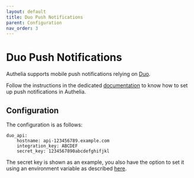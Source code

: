 ```yaml
---
layout: default
title: Duo Push Notifications
parent: Configuration
nav_order: 3
---
```


# Duo Push Notifications

Authelia supports mobile push notifications relying on [Duo].

Follow the instructions in the dedicated [documentation](../features/2fa/push-notifications.md)
to know how to set up push notifications in Authelia.

## Configuration

The configuration is as follows:

    duo_api:
        hostname: api-123456789.example.com
        integration_key: ABCDEF
        secret_key: 1234567890abcdefghifjkl

The secret key is shown as an example, you also have the option to set it using an environment
variable as described [here](./secrets.md).

[Duo]: https://duo.com/